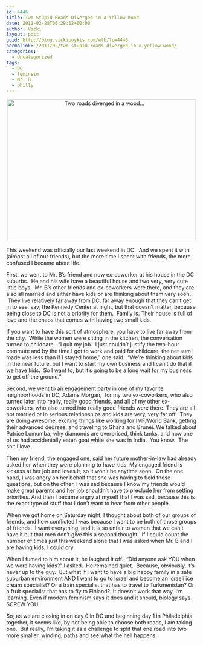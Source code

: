 ```yaml
---
id: 4446
title: Two Stupid Roads Diverged in A Yellow Wood
date: 2011-02-28T06:29:12+00:00
author: Vicki
layout: post
guid: http://blog.vickiboykis.com/wlb/?p=4446
permalink: /2011/02/two-stupid-roads-diverged-in-a-yellow-wood/
categories:
  - Uncategorized
tags:
  - DC
  - feminsim
  - Mr. B
  - philly
---
```

<p style="text-align: center;">
  <a title="Two roads diverged in a wood... by aten, on Flickr" href="http://www.flickr.com/photos/92919222@N00/158214840/"><img class="aligncenter" src="http://farm1.static.flickr.com/58/158214840_563cb081eb.jpg" alt="Two roads diverged in a wood..." width="500" height="375" /></a>
</p>

This weekend was officially our last weekend in DC.  And we spent it with (almost all of our friends), but the more time I spent with friends, the more confused I became about life.

First, we went to Mr. B&#8217;s friend and now ex-coworker at his house in the DC suburbs.  He and his wife have a beautiful house and two very, very cute little boys.  Mr. B&#8217;s other friends and ex-coworkers were there, and they are also all married and either have kids or are thinking about them very soon.  They live relatively far away from DC, far away enough that they can&#8217;t get in to see, say, the Kennedy Center at night, but that doesn&#8217;t matter, because being close to DC is not a priority for them.  Family is. Their house is full of love and the chaos that comes with having two small kids.

If you want to have this sort of atmosphere, you have to live far away from the city.  While the women were sitting in the kitchen, the conversation turned to childcare.  &#8220;I quit my job.  I just couldn&#8217;t justify the two-hour commute and by the time I got to work and paid for childcare, the net sum I made was less than if I stayed home,&#8221; one said.  &#8220;We&#8217;re thinking about kids in the near future, but I want to start my own business and I can&#8217;t do that if we have kids.  So I want to, but it&#8217;s going to be a long wait for my business to get off the ground.&#8221;

Second, we went to an engagement party in one of my favorite neighborhoods in DC, Adams Morgan,  for my two ex-coworkers, who also turned later into really, really good friends, and all of my other ex-coworkers, who also turned into really good friends were there. They are all not married or in serious relationships and kids are very, very far off.  They are doing awesome, exciting things like working for IMF/World Bank, getting their advanced degrees, and traveling to Ghana and Brunei. We talked about Patrice Lumumba, why diamonds are overpriced, think tanks, and how one of us had accidentally eaten goat while she was in India.  You know.  The shit I love.

Then my friend, the engaged one, said her future mother-in-law had already asked her when they were planning to have kids. My engaged friend is kickass at her job and loves it, so it won&#8217;t be anytime soon.  On the one hand, I was angry on her behalf that she was having to field these questions, but on the other, I was sad because I know my friends would make great parents and her job shouldn&#8217;t have to preclude her from setting priorities. And then I became angry at myself that I was sad, because this is the exact type of stuff that I don&#8217;t want to hear from other people.

When we got home on Saturday night, I thought about both of our groups of friends, and how conflicted I was because I want to be both of those groups of friends.  I want everything, and it is so unfair to women that we can&#8217;t have it but that men don&#8217;t give this a second thought.  If I could count the number of times just this weekend alone that I was asked when Mr. B and I are having kids, I could cry.

When I fumed to him about it, he laughed it off.  &#8220;Did anyone ask YOU when we were having kids?&#8221; I asked.  He remained quiet.  Because, obviously, it&#8217;s never up to the guy.  But what if I want to have a big happy family in a safe suburban environment AND I want to go to Israel and become an Israeli ice cream specialist? Or a train specialist that has to travel to Turkmenistan? Or a fruit specialist that has to fly to Finland?  It doesn&#8217;t work that way, I&#8217;m learning. Even if modern feminism says it does and it should, biology says SCREW YOU.

So, as we are closing in on day 0 in DC and beginning day 1 in Philadelphia together, it seems like, by not being able to choose both roads, I am taking one.  But really, I&#8217;m taking it as a challenge to split that one road into two more smaller, winding, paths and see what the hell happens.
